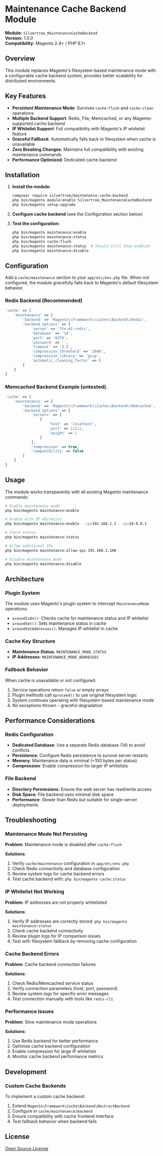 # Maintenance Cache Backend Module

**Module:** `Silvertree_MaintenanceCacheBackend`  
**Version:** 1.0.0  
**Compatibility:** Magento 2.4+ / PHP 8.1+

## Overview

This module replaces Magento's filesystem-based maintenance mode with a configurable cache backend system, provides
better scalability for distributed environments.

## Key Features

- **Persistent Maintenance Mode**: Survives `cache:flush` and `cache:clean` operations
- **Multiple Backend Support**: Redis, File, Memcached, or any Magento-supported cache backend
- **IP Whitelist Support**: Full compatibility with Magento's IP whitelist feature
- **Graceful Fallback**: Automatically falls back to filesystem when cache is unavailable
- **Zero Breaking Changes**: Maintains full compatibility with existing maintenance commands
- **Performance Optimized**: Dedicated cache backend

## Installation

1. **Install the module:**
   ```bash
   composer require silvertree/maintenance-cache-backend
   php bin/magento module:enable Silvertree_MaintenanceCacheBackend
   php bin/magento setup:upgrade
   ```

2. **Configure cache backend** (see the Configuration section below)

3. **Test the configuration:**
   ```bash
   php bin/magento maintenance:enable
   php bin/magento maintenance:status
   php bin/magento cache:flush
   php bin/magento maintenance:status  # Should still show enabled
   php bin/magento maintenance:disable
   ```

## Configuration

Add a `cache/maintenance` section to your `app/etc/env.php` file. When not configured, the module gracefully falls back
to Magento's default filesystem behavior.

### Redis Backend (Recommended)

```php
'cache' => [
    'maintenance' => [
        'backend' => 'Magento\\Framework\\Cache\\Backend\\Redis',
        'backend_options' => [
            'server' => 'ftn-m2-redis',
            'database' => '14',
            'port' => '6379',
            'password' => '',
            'timeout' => '2.5',
            'compression_threshold' => '2048',
            'compression_library' => 'gzip',   
            'automatic_cleaning_factor' => 0
        ]
    ]
]
```

### Memcached Backend Example (untested).

```php
'cache' => [
    'maintenance' => [
        'backend' => 'Magento\\Framework\\Cache\\Backend\\Memcached',
        'backend_options' => [
            'servers' => [
                [
                    'host' => 'localhost',
                    'port' => 11211,
                    'weight' => 1
                ]
            ],
            'compression' => true,
            'compatibility' => false
        ]
    ]
]
```

## Usage

The module works transparently with all existing Magento maintenance commands:

```bash
# Enable maintenance mode
php bin/magento maintenance:enable

# Enable with IP whitelist
php bin/magento maintenance:enable --ip=192.168.1.1 --ip=10.0.0.1

# Check status
php bin/magento maintenance:status

# Allow additional IPs
php bin/magento maintenance:allow-ips 192.168.1.100

# Disable maintenance mode
php bin/magento maintenance:disable
```

## Architecture

### Plugin System

The module uses Magento's plugin system to intercept `MaintenanceMode` operations:

- `aroundIsOn()`: Checks cache for maintenance status and IP whitelist
- `aroundSet()`: Sets maintenance status in cache
- `aroundSetAddresses()`: Manages IP whitelist in cache

### Cache Key Structure

- **Maintenance Status**: `MAINTENANCE_MODE_STATUS`
- **IP Addresses**: `MAINTENANCE_MODE_ADDRESSES`

### Fallback Behavior

When cache is unavailable or not configured:

1. Service operations return `false` or empty arrays
2. Plugin methods call `$proceed()` to use original filesystem logic
3. System continues operating with filesystem-based maintenance mode
4. No exceptions thrown - graceful degradation

## Performance Considerations

### Redis Configuration

- **Dedicated Database**: Use a separate Redis database (14) to avoid conflicts
- **Persistence**: Configure Redis persistence to survive server restarts
- **Memory**: Maintenance data is minimal (~100 bytes per status)
- **Compression**: Enable compression for larger IP whitelists

### File Backend

- **Directory Permissions**: Ensure the web server has read/write access
- **Disk Space**: File backend uses minimal disk space
- **Performance**: Slower than Redis but suitable for single-server deployments

## Troubleshooting

### Maintenance Mode Not Persisting

**Problem**: Maintenance mode is disabled after `cache:flush`

**Solutions**:

1. Verify `cache/maintenance` configuration in `app/etc/env.php`
2. Check Redis connectivity and database configuration
3. Review system logs for cache backend errors
4. Test cache backend with: `php bin/magento cache:status`

### IP Whitelist Not Working

**Problem**: IP addresses are not properly whitelisted

**Solutions**:

1. Verify IP addresses are correctly stored: `php bin/magento maintenance:status`
2. Check cache backend connectivity
3. Review plugin logs for IP comparison issues
4. Test with filesystem fallback by removing cache configuration

### Cache Backend Errors

**Problem**: Cache backend connection failures

**Solutions**:

1. Check Redis/Memcached service status
2. Verify connection parameters (host, port, password)
3. Review system logs for specific error messages
4. Test connection manually with tools like `redis-cli`

### Performance Issues

**Problem**: Slow maintenance mode operations

**Solutions**:

1. Use Redis backend for better performance
2. Optimize cache backend configuration
3. Enable compression for large IP whitelists
4. Monitor cache backend performance metrics

## Development

### Custom Cache Backends

To implement a custom cache backend:

1. Extend `Magento\Framework\Cache\Backend\AbstractBackend`
2. Configure in `cache/maintenance/backend`
3. Ensure compatibility with cache frontend interface
4. Test fallback behavior when backend fails

## License

[Open Source License](LICENSE)
